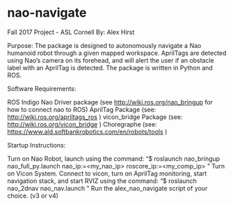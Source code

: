 # nao-navigate
Fall 2017 Project - ASL Cornell 
By: Alex Hirst 

Purpose: 
The package is designed to autonomously navigate a Nao humanoid robot through a given mapped workspace. AprilTags are detected using Nao’s camera on its forehead, and will alert the user if an obstacle label with an AprilTag is detected. The package is written in Python and ROS. 

Software Requirements: 

ROS Indigo
Nao Driver package (see http://wiki.ros.org/nao_bringup for how to connect nao to ROS)
AprilTag Package (see: http://wiki.ros.org/apriltags_ros )
vicon_bridge Package (see: http://wiki.ros.org/vicon_bridge )
Choregraphe (see: https://www.ald.softbankrobotics.com/en/robots/tools )

Startup Instructions: 

Turn on Nao Robot, launch using the command: “$ roslaunch nao_bringup nao_full_py.launch nao_ip:=<my_nao_ip> roscore_ip:=<my_comp_ip>  ”
Turn on Vicon System. Connect to vicon, turn on AprilTag monitoring, start navigation stack, and start RVIZ using the command: “$ roslaunch nao_2dnav nao_nav.launch ”
Run the alex_nao_navigate script of your choice. (v3 or v4)
